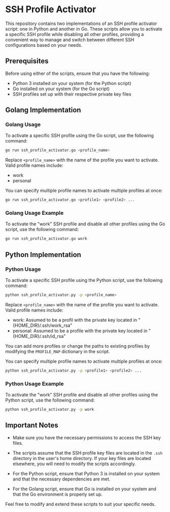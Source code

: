 # SSH Profile Activator

This repository contains two implementations of an SSH profile activator script: one in Python and another in Go. These scripts allow you to activate a specific SSH profile while disabling all other profiles, providing a convenient way to manage and switch between different SSH configurations based on your needs.

## Prerequisites

Before using either of the scripts, ensure that you have the following:

- Python 3 installed on your system (for the Python script)
- Go installed on your system (for the Go script)
- SSH profiles set up with their respective private key files

## Golang Implementation

### Golang Usage

To activate a specific SSH profile using the Go script, use the following command:

```bash
go run ssh_profile_activator.go <profile_name>
```

Replace `<profile_name>` with the name of the profile you want to activate. Valid profile names include:

- work
- personal

You can specify multiple profile names to activate multiple profiles at once:

```bash
go run ssh_profile_activator.go <profile1> <profile2> ...
```

### Golang Usage Example

To activate the "work" SSH profile and disable all other profiles using the Go script, use the following command:

```bash
go run ssh_profile_activator.go work
```


## Python Implementation

### Python Usage

To activate a specific SSH profile using the Python script, use the following command:

```bash
python ssh_profile_activator.py -p <profile_name>
```

Replace `<profile_name>` with the name of the profile you want to activate. Valid profile names include:

- work: Assumed to be a profil with the private key located in "{HOME_DIR}/.ssh/work_rsa"
- personal: Assumed to be a profile with the private key located in "{HOME_DIR}/.ssh/id_rsa"

You can add more profiles or change the paths to existing profiles by modifying the `PROFILE_MAP` dictionary in the script.

You can specify multiple profile names to activate multiple profiles at once:

```bash
python ssh_profile_activator.py -p <profile1> <profile2> ...
```

### Python Usage Example

To activate the "work" SSH profile and disable all other profiles using the Python script, use the following command:

```bash
python ssh_profile_activator.py -p work
```

## Important Notes

- Make sure you have the necessary permissions to access the SSH key files.

- The scripts assume that the SSH profile key files are located in the `.ssh` directory in the user's home directory. If your key files are located elsewhere, you will need to modify the scripts accordingly.

- For the Python script, ensure that Python 3 is installed on your system and that the necessary dependencies are met.

- For the Golang script, ensure that Go is installed on your system and that the Go environment is properly set up.

Feel free to modify and extend these scripts to suit your specific needs.
